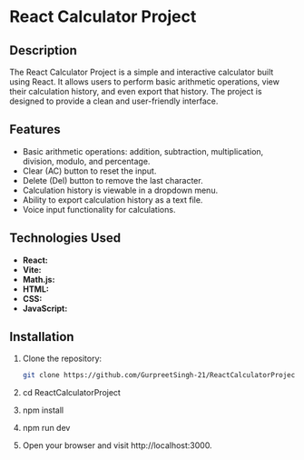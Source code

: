 # React Calculator Project

## Description

The React Calculator Project is a simple and interactive calculator built using React. It allows users to perform basic arithmetic operations, view their calculation history, and even export that history. The project is designed to provide a clean and user-friendly interface.

## Features

- Basic arithmetic operations: addition, subtraction, multiplication, division, modulo, and percentage.
- Clear (AC) button to reset the input.
- Delete (Del) button to remove the last character.
- Calculation history is viewable in a dropdown menu.
- Ability to export calculation history as a text file.
- Voice input functionality for calculations.

## Technologies Used

- **React:** 
- **Vite:**
- **Math.js:** 
- **HTML:**
- **CSS:** 
- **JavaScript:** 

## Installation

1. Clone the repository:

   ```bash
   git clone https://github.com/GurpreetSingh-21/ReactCalculatorProject.git

2. cd ReactCalculatorProject
3. npm install
4. npm run dev
5. Open your browser and visit http://localhost:3000.





